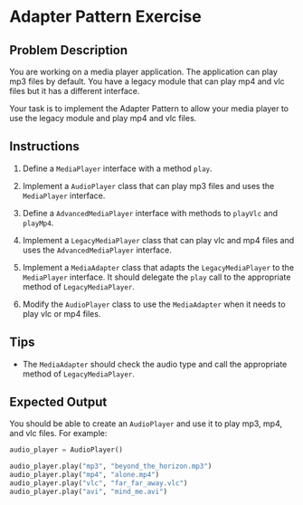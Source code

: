 # Adapter Pattern Exercise

## Problem Description

You are working on a media player application. The application can play mp3 files by default. You have a legacy module that can play mp4 and vlc files but it has a different interface.

Your task is to implement the Adapter Pattern to allow your media player to use the legacy module and play mp4 and vlc files.

## Instructions

1. Define a `MediaPlayer` interface with a method `play`.

2. Implement a `AudioPlayer` class that can play mp3 files and uses the `MediaPlayer` interface.

3. Define a `AdvancedMediaPlayer` interface with methods to `playVlc` and `playMp4`.

4. Implement a `LegacyMediaPlayer` class that can play vlc and mp4 files and uses the `AdvancedMediaPlayer` interface.

5. Implement a `MediaAdapter` class that adapts the `LegacyMediaPlayer` to the `MediaPlayer` interface. It should delegate the `play` call to the appropriate method of `LegacyMediaPlayer`.

6. Modify the `AudioPlayer` class to use the `MediaAdapter` when it needs to play vlc or mp4 files.

## Tips

- The `MediaAdapter` should check the audio type and call the appropriate method of `LegacyMediaPlayer`.

## Expected Output

You should be able to create an `AudioPlayer` and use it to play mp3, mp4, and vlc files. For example:

```python
audio_player = AudioPlayer()

audio_player.play("mp3", "beyond_the_horizon.mp3")
audio_player.play("mp4", "alone.mp4")
audio_player.play("vlc", "far_far_away.vlc")
audio_player.play("avi", "mind_me.avi")
```
